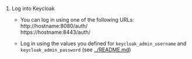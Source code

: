 1. Log into Keycloak

    - You can log in using one of the following URLs:  
    http://hostname:8080/auth/  
    https://hostname:8443/auth/  

    - Log in using the values you defined for `keycloak_admin_username` and `keycloak_admin_password` (see [../README.md](../README.md))
